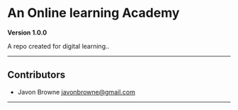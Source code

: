 # An Online learning Academy

**Version 1.0.0**


A repo created for digital learning..

---

## Contributors

- Javon Browne <javonbrowne@gmail.com>

---
